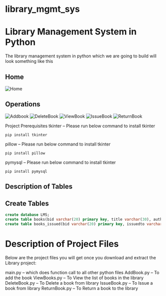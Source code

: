 # library_mgmt_sys

# Library Management System in Python
The library management system in python which we are going to build will look something like this

## Home ##
![Home](https://github.com/sushanth-04/library_mgmt_sys/assets/134486908/6a6a00b1-5e3e-4f2f-bc4c-3c03b7463446)

## Operations ##
![Addbook](https://github.com/sushanth-04/library_mgmt_sys/assets/134486908/212f25db-7147-41ba-8abc-c3bf003be31e)
![DeleteBook](https://github.com/sushanth-04/library_mgmt_sys/assets/134486908/c3f77e33-f70c-4018-8d84-799d24e77630)
![ViewBook](https://github.com/sushanth-04/library_mgmt_sys/assets/134486908/86fefba0-d426-4826-acb5-0eeb9a1389d5)
![IssueBook](https://github.com/sushanth-04/library_mgmt_sys/assets/134486908/8d6092e5-985e-496e-9804-21442141fe6b)
![ReturnBook](https://github.com/sushanth-04/library_mgmt_sys/assets/134486908/3efcac6d-966a-4eb1-9ae1-60084e72194c)

Project Prerequisites
tkinter – Please run below command to install tkinter
```
pip install tkinter
```

pillow – Please run below command to install tkinter
```
pip install pillow
```

pymysql – Please run below command to install tkinter

```
pip install pymysql
```

## Description of Tables
## Create Tables
```sql
create database LMS;
create table books(bid varchar(20) primary key, title varchar(30), author varchar(30), status varchar(30));
create table books_issued(bid varchar(20) primary key, issuedto varchar(30));
```

# Description of Project Files
Below are the project files you will get once you download and extract the Library project:

main.py – which does function call to all other python files
AddBook.py – To add the book
ViewBooks.py – To View the list of books in the library
DeleteBook.py – To Delete a book from library
IssueBook.py – To Issue a book from library
ReturnBook.py – To Return a book to the library
